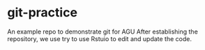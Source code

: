 # git-practice
An example repo to demonstrate git for AGU
After establishing the repository, we use try to use Rstuio to edit and update the code. 
